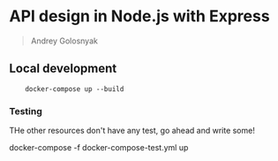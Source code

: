 # API design in Node.js with Express
> Andrey Golosnyak

## Local development

```
    docker-compose up --build
```


### Testing
THe other resources don't have any test, go ahead and write some!

docker-compose -f docker-compose-test.yml up